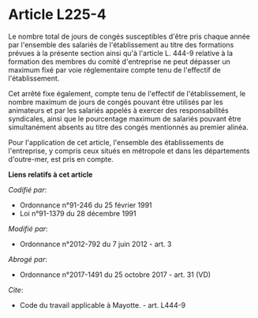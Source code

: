 # Article L225-4

Le nombre total de jours de congés susceptibles d'être pris chaque année par l'ensemble des salariés de l'établissement au
titre des formations prévues à la présente section ainsi qu'à l'article L. 444-9 relative à la formation des membres du
comité d'entreprise ne peut dépasser un maximum fixé par voie réglementaire compte tenu de l'effectif de l'établissement. 

Cet arrêté fixe également, compte tenu de l'effectif de l'établissement, le nombre maximum de jours de congés pouvant être
utilisés par les animateurs et par les salariés appelés à exercer des responsabilités syndicales, ainsi que le pourcentage
maximum de salariés pouvant être simultanément absents au titre des congés mentionnés au premier alinéa. 

Pour l'application de cet article, l'ensemble des établissements de l'entreprise, y compris ceux situés en métropole et dans
les départements d'outre-mer, est pris en compte.

**Liens relatifs à cet article**

_Codifié par_:

  - Ordonnance n°91-246 du 25 février 1991
  - Loi n°91-1379 du 28 décembre 1991

_Modifié par_:

  - Ordonnance n°2012-792 du 7 juin 2012 - art. 3

_Abrogé par_:

  - Ordonnance n°2017-1491 du 25 octobre 2017 - art. 31 (VD)

_Cite_:

  - Code du travail applicable à Mayotte. - art. L444-9

